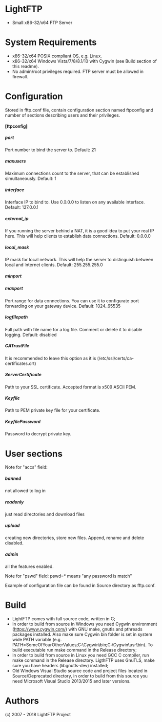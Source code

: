 # LightFTP
* Small x86-32/x64 FTP Server

# System Requirements

* x86-32/x64 POSIX compliant OS, e.g. Linux.
* x86-32/x64 Windows Vista/7/8/8.1/10 with Cygwin (see Build section of this readme).
* No admin/root privileges required. FTP server must be allowed in firewall.

# Configuration

Stored in fftp.conf file, contain configuration section named ftpconfig and number of sections describing users and their privileges. 

#### [ftpconfig]

##### port
Port number to bind the server to.
Default: 21

##### maxusers
Maximum connections count to the server, that can be established simultaneously.
Default: 1

##### interface
Interface IP to bind to. Use 0.0.0.0 to listen on any available interface.
Default: 127.0.0.1

##### external_ip
If you running the server behind a NAT, it is a good idea to put your real IP here.
This will help clients to establish data connections.
Default: 0.0.0.0

##### local_mask
IP mask for local network.
This will help the server to distinguish between local and Internet clients.
Default: 255.255.255.0

##### minport
##### maxport
Port range for data connections. You can use it to configurate port forwarding on your gateway device.
Default: 1024..65535

##### logfilepath
Full path with file name for a log file. Comment or delete it to disable logging.
Default: disabled

##### CATrustFile
It is recommended to leave this option as it is (/etc/ssl/certs/ca-certificates.crt)

##### ServerCertificate
Path to your SSL certificate. Accepted format is x509 ASCII PEM.

##### Keyfile
Path to PEM private key file for your certificate.

##### KeyfilePassword
Password to decrypt private key.

# User sections

Note for "accs" field:

##### banned 
not allowed to log in

##### readonly
just read directories and download files

##### upload
creating new directories, store new files. Append, rename and delete disabled.

##### admin
all the features enabled.

Note for "pswd" field:
pswd=* means "any password is match"

Example of configuration file can be found in Source directory as fftp.conf.

# Build 

* LightFTP comes with full source code, written in C;
* In order to build from source in Windows you need Cygwin environment (https://www.cygwin.com/) with GNU make, gnutls and pthreads packages installed. Also make sure Cygwin bin folder is set in system wide PATH variable (e.g. PATH=SomeOfYourOtherValues;C:\Cygwin\bin;C:\Cygwin\usr\bin). To build executable run make command in the Release directory;
* In order to build from source in Linux you need GCC C compiler, run make command in the Release directory. LigthFTP uses GnuTLS, make sure you have headers (libgnutls-dev) installed;
* Old Windows Visual Studio source code and project files located in Source/Deprecated directory, in order to build from this source you need Microsoft Visual Studio 2013/2015 and later versions.

# Authors

(c) 2007 - 2018 LightFTP Project
